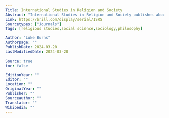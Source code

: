 ```yaml
---
Title: International Studies in Religion and Society
Abstract: "International Studies in Religion and Society publishes about societal themes and their relation to religion from a social scientific point of view, also taking into account approaches from contemporary philosophical and legal research. The series’ aim is making contributions to the development of theories on the interplay between religion and society by focussing on a deeper understanding of different systems of thought, values and belief, and the ways in which these systems interact."
Link: https://brill.com/display/serial/ISRS
Sourcetypes: ["Journals"]
Tags: [religious studies,social science,sociology,philosophy]

Author: "Luke Burns"
Authorpage: ""
PublishDate: 2024-03-20
LastModifiedDate: 2024-03-20

Source: true
toc: false

EditionYear: ""
Editor: ""
Location: ""
OriginalYear: ""
Publisher: ""
Sourceauthor: ""
Translator: ""
Wikipedia: ""
---
```

